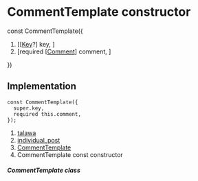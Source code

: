 
<div>

# CommentTemplate constructor

</div>


const CommentTemplate({

1.  [[[Key](https://api.flutter.dev/flutter/foundation/Key-class.md)?]
    key, ]
2.  [required
    [[Comment](../../models_comment_comment_model/Comment-class.md)]
    comment, ]

})



## Implementation

``` language-dart
const CommentTemplate({
  super.key,
  required this.comment,
});
```







1.  [talawa](../../index.md)
2.  [individual_post](../../views_after_auth_screens_feed_individual_post/)
3.  [CommentTemplate](../../views_after_auth_screens_feed_individual_post/CommentTemplate-class.md)
4.  CommentTemplate const constructor

##### CommentTemplate class







